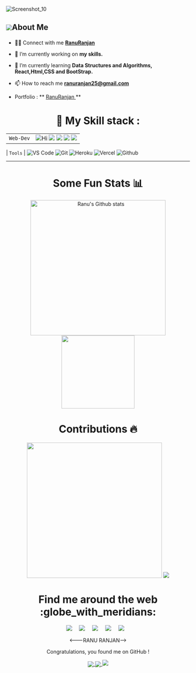 <!-- <h1 align="center">Hi <img src="https://raw.githubusercontent.com/MartinHeinz/MartinHeinz/master/wave.gif" width="30px">, I'm RanuRanjan</h1>
<h3 align="center">A Full Stack Web Developer</h3> -->



![Screenshot_10](https://user-images.githubusercontent.com/53153822/144397988-db3bf1c0-d6bc-4264-adf2-7b5515597da6.png)



## <p style="display:flex; align-items: center"> <img src="https://img.icons8.com/color/48/000000/user-male-circle--v2.png"/> About Me </p> 

- 👨‍💻 Connect with me **[RanuRanjan](https://www.linkedin.com/in/ranuranjan25/)**
-  🔭 I’m currently working on **my skills.**



- 🌱 I’m currently learning **Data Structures and Algorithms, React,Html,CSS and BootStrap.**


- 📫 How to reach me **ranuranjan25@gmail.com**

- Portfolio : ** [ RanuRanjan ](https://ranuranjan-myapp-75y1dbf2g-ranuranjan.vercel.app/)**








<h1 align="center"> 🍁 My Skill stack :</h1>


|               |           |
|       ---     |    ---    |
| `Web-Dev`     | ![Hi](https://img.shields.io/badge/React-20232A?style=for-the-badge&logo=react&logoColor=61DAFB) ![](https://img.shields.io/badge/JavaScript-323330?style=for-the-badge&logo=javascript&logoColor=F7DF1E) ![](https://img.shields.io/badge/HTML-239120?style=for-the-badge&logo=html5&logoColor=white) ![](	https://img.shields.io/badge/CSS-239120?&style=for-the-badge&logo=css3&logoColor=white) ![](https://img.shields.io/badge/MongoDB-4EA94B?style=for-the-badge&logo=mongodb&logoColor=white)

| `Tools`       | ![VS Code](https://img.shields.io/badge/Visual_Studio_Code-5D1A60?style=for-the-badge&logo=visual%20studio%20code&logoColor=white) ![Git](https://img.shields.io/badge/Git-682181?style=for-the-badge&logo=git&logoColor=white) ![Heroku](https://img.shields.io/badge/Heroku-AA2690?style=for-the-badge&logo=heroku&logoColor=white) ![Vercel](https://img.shields.io/badge/vercel-AA42F1.svg?style=for-the-badge&logo=vercel&logoColor=white) ![Github](https://img.shields.io/badge/GitHub-100000?style=for-the-badge&logo=github&logoColor=white)



<hr>


<h1 align="center"> Some Fun Stats 📊 </h1>
<div>

</div>
<div align="center">
<img width="370px" src="https://github-readme-stats.vercel.app/api?username=RanuRanjan&show_icons=true&theme=radical&count_private=true&hide_border=true&title_color=FC6401&icon_color=FC6401&bg_color=0D111700&text_color=969696&custom_title=Joshith's+Github Stats"height:"200"  alt="Ranu's Github stats" />
 <div align="center"> 
   <img src="https://github-readme-stats.vercel.app/api/top-langs/?username=RanuRanjan&layout=compact&bg_color=0d1117&text_color=FFF&border_color=444&title_color=00BFFF"  height="200"/>

</div>
<h1 align="center"> Contributions 🔥</h1>
<p align="center">
  <img width="370px" height:"200" src="http://github-readme-streak-stats.herokuapp.com?user=RanuRanjan&hide_border=true&background=0D111700&border=943BDD00&fire=CB0044&sideNums=FC6401&currStreakLabel=ff96e6e&currStreakNum=969696&sideLabels=FC6401&dates=969696&stroke=7F1DA2" />

  <img src="https://activity-graph.herokuapp.com/graph?username=RanuRanjan&theme=radical&bg_color=00000000&point=00000000&line=FC6401&hide_border=true&custom_title=Keep+Exploring,+Learning+and+Contributing+away...&color=969696&area=true&area_color=FC6401">

<h1 align="center"> Find me around the web :globe_with_meridians:</h1>
<p align="center">
  <a href="https://www.linkedin.com/in/ranuranjan25/"><img src="https://img.shields.io/badge/linkedin-%230077B5.svg?&style=for-the-badge&logo=linkedin&logoColor=white" /></a>&nbsp;&nbsp;&nbsp;&nbsp;
  <a href="mailto:ranuranjan25@gmail.com"><img src="https://img.shields.io/badge/gmail-%23D14836.svg?&style=for-the-badge&logo=gmail&logoColor=white" /></a>&nbsp;&nbsp;&nbsp;&nbsp;
  <a href="https://twitter.com/RanuRanjan25"><img src="https://img.shields.io/badge/twitter-%231DA1F2.svg?&style=for-the-badge&logo=twitter&logoColor=white" /></a>&nbsp;&nbsp;&nbsp;&nbsp;
  <a href="https://www.instagram.com/meranusingh/"><img src="https://img.shields.io/badge/Instagram-E4405F?style=for-the-badge&logo=instagram&logoColor=white" /></a>&nbsp;&nbsp;&nbsp;&nbsp;
  <a href="https://medium.com/@ranuranjan25"><img src="https://img.shields.io/badge/medium-%2312100E.svg?&style=for-the-badge&logo=medium&logoColor=white" /></a>&nbsp;&nbsp;&nbsp;&nbsp;
</p>
<---RANU RANJAN-->
 <p align="center"> Congratulations, you found me on GitHub ! </p>


<a href="https://github.com/RanuRanjan/LyndaClone.github.io">
  <img align="center" src="https://github-readme-stats.vercel.app/api/pin/?username=RanuRanjan&repo=LyndaClone.github.io" />
</a>

<a href="https://github.com/RanuRanjan/TomtopClone">
  <img align="center" src="https://github-readme-stats.vercel.app/api/pin/?username=RanuRanjan&repo=TomtopClone"/>
</a>




 <img  src="https://raw.githubusercontent.com/Trilokia/Trilokia/379277808c61ef204768a61bbc5d25bc7798ccf1/bottom_header.svg" />
